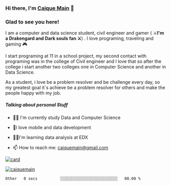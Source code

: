 ### Hi there, I'm [Caique Main](https://github.com/caiquemain) 👋







### Glad to see you here!



I am a computer and data science student, civil engineer and gamer ( :crossed_swords:**I'm a Drakengard and Dark souls fan :crossed_swords:**) . I love programing, traveling and  gaming :video_game:



I start programing at 11 in a school project, my second contact with programing was in the college of Civil engineer and I love that so after the college i start another two colleges one in Computer Science and another in Data Science.  



As a student, i love be a problem resolver and be challenge every day, so my greatest goal it`s achieve be a problem resolver for others and make the people happy with my job.



##### **Talking about personal Stuff** 



- :man_student: I'm currently study Data and Computer Science

- :black_heart:I love mobile and data development

- :man_technologist:I'm learning data analysis at EDX

- 📫 How to reach me: caiquemain@gmail.com





[![card](https://github-readme-stats.vercel.app/api?username=caiquemain&theme=highcontrast)](https://github.com/caiquemain/)







[![caiquemain](https://github-readme-stats.vercel.app/api/top-langs/?username=caiquemain&hide=html&layout=compact=true&theme=highcontrast)](https://github.com/caiquemain/)



<!--START_SECTION:waka-->

```text
Other   0 secs          ░░░░░░░░░░░░░░░░░░░░░░░░░   00.00 %
```

<!--END_SECTION:waka-->



















<!--

**caiquemain/caiquemain** is a ✨ _special_ ✨ repository because its `README.md` (this file) appears on your GitHub profile.



Here are some ideas to get you started:



- 🔭 I’m currently working on ...

- 🌱 I’m currently learning ...

- 👯 I’m looking to collaborate on ...

- 🤔 I’m looking for help with ...

- 💬 Ask me about ...

- 📫 How to reach me: ...

- 😄 Pronouns: ...

- ⚡ Fun fact: ...

-->

